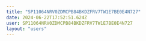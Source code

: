 ```yaml
---
title: "SP11064NRV0ZDMCPB84BKDZFRV7TW1E7BE0E4N727"
date: 2024-06-22T17:52:51.624Z
user: SP11064NRV0ZDMCPB84BKDZFRV7TW1E7BE0E4N727
layout: "users"
---
```

    